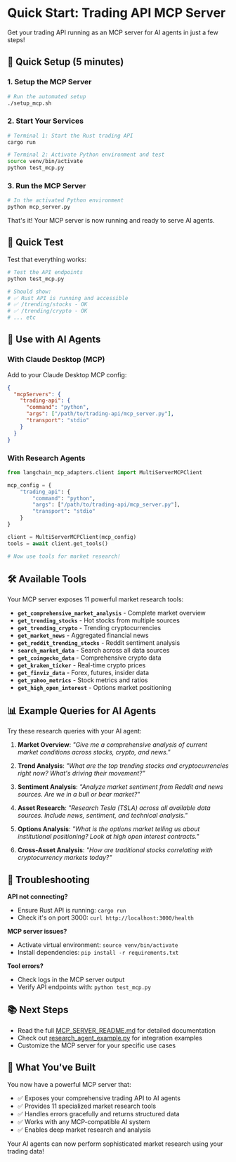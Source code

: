 # Quick Start: Trading API MCP Server

Get your trading API running as an MCP server for AI agents in just a few steps!

## 🚀 Quick Setup (5 minutes)

### 1. Setup the MCP Server
```bash
# Run the automated setup
./setup_mcp.sh
```

### 2. Start Your Services
```bash
# Terminal 1: Start the Rust trading API
cargo run

# Terminal 2: Activate Python environment and test
source venv/bin/activate
python test_mcp.py
```

### 3. Run the MCP Server
```bash
# In the activated Python environment
python mcp_server.py
```

That's it! Your MCP server is now running and ready to serve AI agents.

## 🧪 Quick Test

Test that everything works:

```bash
# Test the API endpoints
python test_mcp.py

# Should show:
# ✅ Rust API is running and accessible
# ✅ /trending/stocks - OK
# ✅ /trending/crypto - OK
# ... etc
```

## 🤖 Use with AI Agents

### With Claude Desktop (MCP)

Add to your Claude Desktop MCP config:
```json
{
  "mcpServers": {
    "trading-api": {
      "command": "python",
      "args": ["/path/to/trading-api/mcp_server.py"],
      "transport": "stdio"
    }
  }
}
```

### With Research Agents

```python
from langchain_mcp_adapters.client import MultiServerMCPClient

mcp_config = {
    "trading_api": {
        "command": "python",
        "args": ["/path/to/trading-api/mcp_server.py"],
        "transport": "stdio"
    }
}

client = MultiServerMCPClient(mcp_config)
tools = await client.get_tools()

# Now use tools for market research!
```

## 🛠️ Available Tools

Your MCP server exposes 11 powerful market research tools:

- **`get_comprehensive_market_analysis`** - Complete market overview
- **`get_trending_stocks`** - Hot stocks from multiple sources  
- **`get_trending_crypto`** - Trending cryptocurrencies
- **`get_market_news`** - Aggregated financial news
- **`get_reddit_trending_stocks`** - Reddit sentiment analysis
- **`search_market_data`** - Search across all data sources
- **`get_coingecko_data`** - Comprehensive crypto data
- **`get_kraken_ticker`** - Real-time crypto prices
- **`get_finviz_data`** - Forex, futures, insider data
- **`get_yahoo_metrics`** - Stock metrics and ratios
- **`get_high_open_interest`** - Options market positioning

## 📊 Example Queries for AI Agents

Try these research queries with your AI agent:

1. **Market Overview**: *"Give me a comprehensive analysis of current market conditions across stocks, crypto, and news."*

2. **Trend Analysis**: *"What are the top trending stocks and cryptocurrencies right now? What's driving their movement?"*

3. **Sentiment Analysis**: *"Analyze market sentiment from Reddit and news sources. Are we in a bull or bear market?"*

4. **Asset Research**: *"Research Tesla (TSLA) across all available data sources. Include news, sentiment, and technical analysis."*

5. **Options Analysis**: *"What is the options market telling us about institutional positioning? Look at high open interest contracts."*

6. **Cross-Asset Analysis**: *"How are traditional stocks correlating with cryptocurrency markets today?"*

## 🔧 Troubleshooting

**API not connecting?**
- Ensure Rust API is running: `cargo run`
- Check it's on port 3000: `curl http://localhost:3000/health`

**MCP server issues?**
- Activate virtual environment: `source venv/bin/activate`
- Install dependencies: `pip install -r requirements.txt`

**Tool errors?**
- Check logs in the MCP server output
- Verify API endpoints with: `python test_mcp.py`

## 📚 Next Steps

- Read the full [MCP_SERVER_README.md](MCP_SERVER_README.md) for detailed documentation
- Check out [research_agent_example.py](research_agent_example.py) for integration examples
- Customize the MCP server for your specific use cases

## 🎯 What You've Built

You now have a powerful MCP server that:
- ✅ Exposes your comprehensive trading API to AI agents
- ✅ Provides 11 specialized market research tools
- ✅ Handles errors gracefully and returns structured data
- ✅ Works with any MCP-compatible AI system
- ✅ Enables deep market research and analysis

Your AI agents can now perform sophisticated market research using your trading data!
